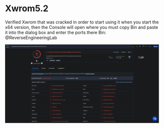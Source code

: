 # Xwrom5.2
Verified Xwrom that was cracked
in order to start using it when you start the x64 version, then the Console will open where you must copy Bin and paste it into the dialog box and enter the ports there
Bin: @ReverseEngineeringLab

![Image alt](https://github.com/Fandomgitnev/Xwrom5.2/blob/main/virustotal-7-zip.png)
